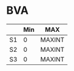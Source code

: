 # BVA

|    | Min | MAX    |
|----|-----|--------|
| S1 | 0   | MAXINT |
| S2 | 0   | MAXINT |
| S3 | 0   | MAXINT |

